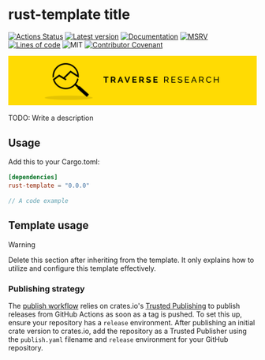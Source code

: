 # rust-template title

[![Actions Status](https://github.com/Traverse-Research/rust-template/actions/workflows/ci.yml/badge.svg)](https://github.com/Traverse-Research/rust-template/actions)
[![Latest version](https://img.shields.io/crates/v/rust-template.svg?logo=rust)](https://crates.io/crates/rust-template)
[![Documentation](https://docs.rs/rust-template/badge.svg)](https://docs.rs/rust-template)
[![MSRV](https://img.shields.io/badge/rustc-1.74.0+-ab6000.svg)](https://blog.rust-lang.org/2023/11/16/Rust-1.74.0.html)
[![Lines of code](https://tokei.rs/b1/github/Traverse-Research/rust-template)](https://github.com/Traverse-Research/rust-template)
![MIT](https://img.shields.io/badge/license-MIT-blue.svg)
[![Contributor Covenant](https://img.shields.io/badge/contributor%20covenant-v1.4%20adopted-ff69b4.svg)](./CODE_OF_CONDUCT.md)

[![Banner](banner.png)](https://traverseresearch.nl)

TODO: Write a description

## Usage

Add this to your Cargo.toml:

```toml
[dependencies]
rust-template = "0.0.0"
```

```rust
// A code example
```

## Template usage

> [!WARNING]
> Delete this section after inheriting from the template. It only explains how to utilize and configure this template effectively.

### Publishing strategy

The [publish workflow] relies on crates.io's [Trusted Publishing] to publish releases from GitHub Actions as soon as a tag is pushed.  To set this up, ensure your repository has a `release` environment.  After publishing an initial crate version to crates.io, add the repository as a Trusted Publisher using the `publish.yaml` filename and `release` environment for your GitHub repository.

[publish workflow]: ./.github/workflows/publish.yaml
[Trusted Publishing]: https://crates.io/docs/trusted-publishing
